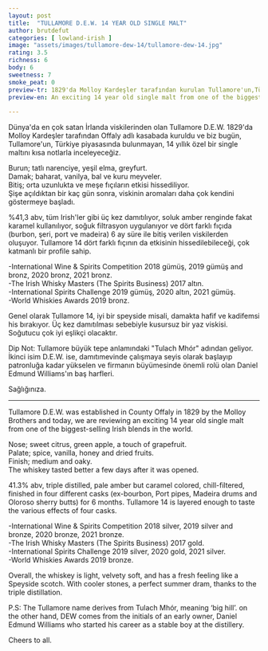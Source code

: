 ```yaml
---
layout: post
title:  "TULLAMORE D.E.W. 14 YEAR OLD SINGLE MALT"
author: brutdefut
categories: [ lowland-irish ]
image: "assets/images/tullamore-dew-14/tullamore-dew-14.jpg"
rating: 3.5
richness: 6
body: 6
sweetness: 7
smoke_peat: 0
preview-tr: 1829'da Molloy Kardeşler tarafından kurulan Tullamore'un,Türkiye'de satışı olmayan, 14 yıllık özel bir single maltı.          
preview-en: An exciting 14 year old single malt from one of the biggest-selling Irish blends in the world.      
     
---
```


Dünya'da en çok satan İrlanda viskilerinden olan Tullamore D.E.W. 1829'da Molloy Kardeşler tarafından Offaly adlı kasabada kuruldu ve biz bugün, Tullamore'un, Türkiye piyasasında bulunmayan, 14 yıllık özel bir single maltını kısa notlarla inceleyeceğiz.  

Burun; tatlı narenciye, yeşil elma, greyfurt.  
Damak; baharat, vanilya, bal ve kuru meyveler.  
Bitiş; orta uzunlukta ve meşe fıçıların etkisi hissediliyor.  
Şişe açıldıktan bir kaç gün sonra, viskinin aromaları daha çok kendini göstermeye başladı.  

%41,3 abv, tüm Irish'ler gibi üç kez damıtılıyor, soluk amber renginde fakat karamel kullanılıyor, soğuk filtrasyon uygulanıyor ve dört farklı fıçıda (burbon, şeri, port ve madeira) 6 ay süre ile bitiş verilen viskilerden oluşuyor. Tullamore 14 dört farklı fıçının da etkisinin hissedilebileceği, çok katmanlı bir profile sahip.  

-International Wine & Spirits Competition 2018 gümüş, 2019 gümüş and bronz, 2020 bronz, 2021 bronz.   
-The Irish Whisky Masters (The Spirits Business) 2017 altın.   
-International Spirits Challenge 2019 gümüş, 2020 altın, 2021 gümüş.   
-World Whiskies Awards 2019 bronz.   

Genel olarak Tullamore 14, iyi bir speyside misali, damakta hafif ve kadifemsi his bırakıyor. Üç kez damıtılması sebebiyle kusursuz bir yaz viskisi. Soğutucu çok iyi eşlikçi olacaktır.  

Dip Not: Tullamore büyük tepe anlamındaki "Tulach Mhór" adından geliyor. İkinci isim D.E.W. ise, damıtımevinde çalışmaya seyis olarak başlayıp patronluğa kadar yükselen ve firmanın büyümesinde önemli rolü olan Daniel Edmund Williams'ın baş harfleri.   

Sağlığınıza.      
   
-----------------------------------------------

<p id="english"></p>

Tullamore D.E.W. was established in County Offaly in 1829 by the Molloy Brothers and today, we are reviewing an exciting 14 year old single malt from one of the biggest-selling Irish blends in the world.   

Nose; sweet citrus, green apple, a touch of grapefruit.  
Palate; spice, vanilla, honey and dried fruits.  
Finish; medium and oaky.  
The whiskey tasted better a few days after it was opened.  

41.3% abv, triple distilled, pale amber but caramel colored, chill-filtered, finished in four different casks (ex-bourbon, Port pipes, Madeira drums and Oloroso sherry butts) for 6 months. Tullamore 14 is layered enough to taste the various effects of four casks.  

-International Wine & Spirits Competition 2018 silver, 2019 silver and bronze, 2020 bronze, 2021 bronze.   
-The Irish Whisky Masters (The Spirits Business) 2017 gold.   
-International Spirits Challenge 2019 silver, 2020 gold, 2021 silver.   
-World Whiskies Awards 2019 bronze.   

Overall, the whiskey is light, velvety soft, and has a fresh feeling like a Speyside scotch. With cooler stones, a perfect summer dram, thanks to the triple distillation.    

P.S: The Tullamore name derives from Tulach Mhór, meaning ‘big hill’. on the other hand, DEW comes from the initials of an early owner, Daniel Edmund Williams who started his career as a stable boy at the distillery.  

Cheers to all.  
      
